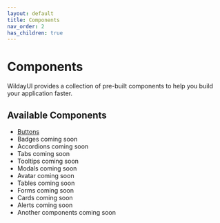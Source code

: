 ```yaml
---
layout: default
title: Components
nav_order: 2
has_children: true
---
```


# Components

WildayUI provides a collection of pre-built components to help you build your application faster.

## Available Components

- [Buttons](./button)
- Badges <span class="label label-yellow">coming soon</span>
- Accordions <span class="label label-yellow">coming soon</span>
- Tabs <span class="label label-yellow">coming soon</span>
- Tooltips <span class="label label-yellow">coming soon</span>
- Modals <span class="label label-yellow">coming soon</span>
- Avatar <span class="label label-yellow">coming soon</span>
- Tables <span class="label label-yellow">coming soon</span>
- Forms <span class="label label-yellow">coming soon</span>
- Cards <span class="label label-yellow">coming soon</span>
- Alerts <span class="label label-yellow">coming soon</span>
- Another components <span class="label label-yellow">coming soon</span>
